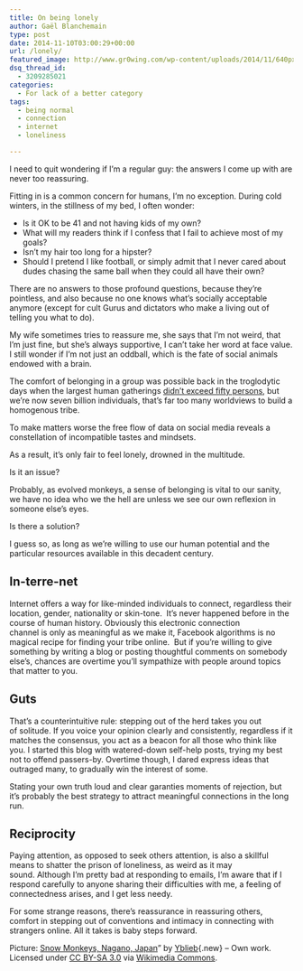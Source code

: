 ```yaml
---
title: On being lonely
author: Gaël Blanchemain
type: post
date: 2014-11-10T03:00:29+00:00
url: /lonely/
featured_image: http://www.gr0wing.com/wp-content/uploads/2014/11/640px-Snow_Monkeys_Nagano_Japan.jpeg
dsq_thread_id:
  - 3209285021
categories:
  - For lack of a better category
tags:
  - being normal
  - connection
  - internet
  - loneliness

---
```

I need to quit wondering if I&#8217;m a regular guy: the answers I come up with are never too reassuring.

Fitting in is a common concern for humans, I&#8217;m no exception. During cold winters, in the stillness of my bed, I often wonder:

  * Is it OK to be 41 and not having kids of my own?
  * What will my readers think if I confess that I fail to achieve most of my goals?
  * Isn&#8217;t my hair too long for a hipster?
  * Should I pretend I like football, or simply admit that I never cared about dudes chasing the same ball when they could all have their own?

There are no answers to those profound questions, because they&#8217;re pointless, and also because no one knows what&#8217;s socially acceptable anymore (except for cult Gurus and dictators who make a living out of telling you what to do).

My wife sometimes tries to reassure me, she says that I&#8217;m not weird, that I&#8217;m just fine, but she&#8217;s always supportive, I can&#8217;t take her word at face value. I still wonder if I&#8217;m not just an oddball, which is the fate of social animals endowed with a brain.

The comfort of belonging in a group was possible back in the troglodytic days when the largest human gatherings <a href="http://www.raptitude.com/2014/11/the-gift/" target="_blank">didn&#8217;t exceed fifty persons</a>, but we&#8217;re now seven billion individuals, that&#8217;s far too many worldviews to build a homogenous tribe.

To make matters worse the free flow of data on social media reveals a constellation of incompatible tastes and mindsets.

As a result, it&#8217;s only fair to feel lonely, drowned in the multitude.

Is it an issue?

Probably, as evolved monkeys, a sense of belonging is vital to our sanity, we have no idea who we the hell are unless we see our own reflexion in someone else&#8217;s eyes.

Is there a solution?

I guess so, as long as we&#8217;re willing to use our human potential and the particular resources available in this decadent century.

## In-terre-net

Internet offers a way for like-minded individuals to connect, regardless their location, gender, nationality or skin-tone.  It&#8217;s never happened before in the course of human history. Obviously this electronic connection channel is only as meaningful as we make it, Facebook algorithms is no magical recipe for finding your tribe online.  But if you&#8217;re willing to give something by writing a blog or posting thoughtful comments on somebody else&#8217;s, chances are overtime you&#8217;ll sympathize with people around topics that matter to you.

## Guts

That&#8217;s a counterintuitive rule: stepping out of the herd takes you out of solitude. If you voice your opinion clearly and consistently, regardless if it matches the consensus, you act as a beacon for all those who think like you. I started this blog with watered-down self-help posts, trying my best not to offend passers-by. Overtime though, I dared express ideas that outraged many, to gradually win the interest of some.

Stating your own truth loud and clear garanties moments of rejection, but it&#8217;s probably the best strategy to attract meaningful connections in the long run.

## Reciprocity

Paying attention, as opposed to seek others attention, is also a skillful means to shatter the prison of loneliness, as weird as it may sound. Although I&#8217;m pretty bad at responding to emails, I&#8217;m aware that if I respond carefully to anyone sharing their difficulties with me, a feeling of connectedness arises, and I get less needy.

For some strange reasons, there&#8217;s reassurance in reassuring others, comfort in stepping out of conventions and intimacy in connecting with strangers online. All it takes is baby steps forward.

Picture: [Snow Monkeys, Nagano, Japan][1]&#8221; by [Yblieb][2]{.new} &#8211; <span class="int-own-work">Own work</span>. Licensed under [CC BY-SA 3.0][3] via [Wikimedia Commons][4].

 [1]: http://commons.wikimedia.org/wiki/File:Snow_Monkeys,_Nagano,_Japan.JPG#mediaviewer/File:Snow_Monkeys,_Nagano,_Japan.JPG
 [2]: //commons.wikimedia.org/w/index.php?title=User:Yblieb&action=edit&redlink=1 "User:Yblieb (page does not exist)"
 [3]: http://creativecommons.org/licenses/by-sa/3.0 "Creative Commons Attribution-Share Alike 3.0"
 [4]: //commons.wikimedia.org/wiki/